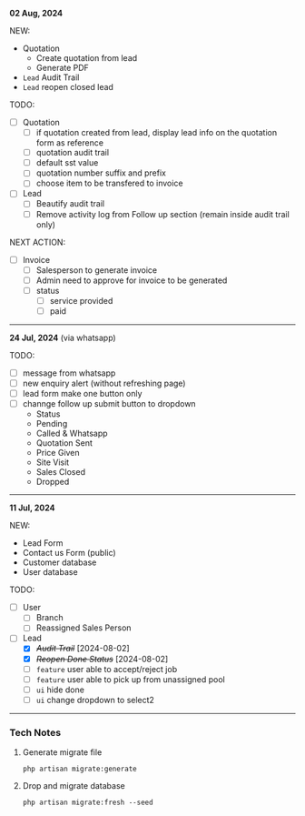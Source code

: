 **02 Aug, 2024**

NEW:
* Quotation
    * Create quotation from lead
    * Generate PDF
* ```Lead``` Audit Trail
* ```Lead``` reopen closed lead

TODO:
* [ ] Quotation
    * [ ] if quotation created from lead, display lead info on the quotation form as reference
    * [ ] quotation audit trail
    * [ ] default sst value
    * [ ] quotation number suffix and prefix
    * [ ] choose item to be transfered to invoice
* [ ] Lead
    * [ ]  Beautify audit trail
    * [ ]  Remove activity log from Follow up section (remain inside audit trail only)

NEXT ACTION:
* [ ]  Invoice
    * [ ]  Salesperson to generate invoice
    * [ ]  Admin need to approve for invoice to be generated
    * [ ]  status
        * [ ]  service provided
        * [ ]  paid

---

**24 Jul, 2024** (via whatsapp)

TODO:
* [ ] message from whatsapp
* [ ] new enquiry alert (without refreshing page)
* [ ] lead form make one button only
* [ ] channge follow up submit button to dropdown
    * Status
    * Pending
    * Called & Whatsapp
    * Quotation Sent
    * Price Given
    * Site Visit
    * Sales Closed
    * Dropped

---

**11 Jul, 2024**

NEW:
* Lead Form
* Contact us Form (public)
* Customer database
* User database

TODO:
* [ ] User
    * [ ] Branch
    * [ ] Reassigned Sales Person
* [ ] Lead
    * [X] ~~*Audit Trail*~~ [2024-08-02]
    * [X] ~~*Reopen Done Status*~~ [2024-08-02]
    * [ ] ```feature``` user able to accept/reject job
    * [ ] ```feature``` user able to pick up from unassigned pool
    * [ ] ```ui``` hide done
    * [ ] ```ui``` change dropdown to select2

---

### Tech Notes

1. Generate migrate file
    ```
    php artisan migrate:generate
    ```
2. Drop and migrate database
   ```
   php artisan migrate:fresh --seed
   ```
